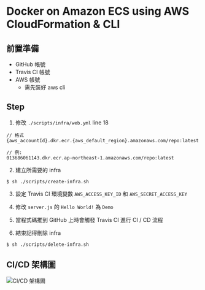 # Docker on Amazon ECS using AWS CloudFormation & CLI

## 前置準備

- GitHub 帳號
- Travis CI 帳號
- AWS 帳號
  - 需先裝好 aws cli

## Step

1. 修改 `./scripts/infra/web.yml` line 18
```
// 格式
{aws_accountId}.dkr.ecr.{aws_default_region}.amazonaws.com/repo:latest

// 例:
013686061143.dkr.ecr.ap-northeast-1.amazonaws.com/repo:latest
```

2. 建立所需要的 infra
```
$ sh ./scripts/create-infra.sh
```

3. 設定 Travis CI 環境變數 `AWS_ACCESS_KEY_ID` 和 `AWS_SECRET_ACCESS_KEY`

4. 修改 `server.js` 的 `Hello World!` 為 `Demo`

5. 當程式碼推到 GitHub 上時會觸發 Travis CI 進行 CI / CD 流程

6. 結束記得刪除 infra
```
$ sh ./scripts/delete-infra.sh
```

## CI/CD 架構圖

![CI/CD 架構圖](https://ibb.co/yhZF7FN)

